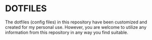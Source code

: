 # DOTFILES

The dotfiles (config files) in this repository have been customized and created for my personal use. However, you are welcome to utilize any information from this repository in any way you find suitable.
